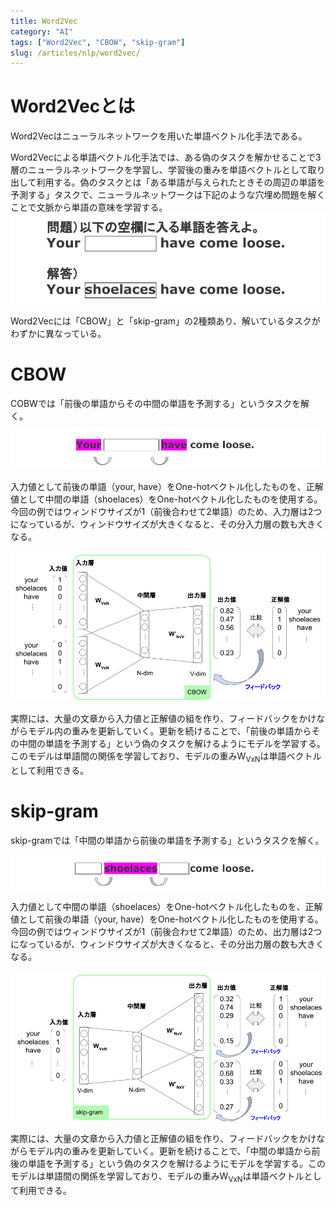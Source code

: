 ```yaml
---
title: Word2Vec
category: "AI"
tags: ["Word2Vec", "CBOW", "skip-gram"]
slug: /articles/nlp/word2vec/
---
```



# Word2Vecとは
Word2Vecはニューラルネットワークを用いた単語ベクトル化手法である。

Word2Vecによる単語ベクトル化手法では、ある偽のタスクを解かせることで3層のニューラルネットワークを学習し、学習後の重みを単語ベクトルとして取り出して利用する。偽のタスクとは「ある単語が与えられたときその周辺の単語を予測する」タスクで、ニューラルネットワークは下記のような穴埋め問題を解くことで文脈から単語の意味を学習する。
![Word2Vecの偽のタスク](./word2vec.png)

Word2Vecには「CBOW」と「skip-gram」の2種類あり、解いているタスクがわずかに異なっている。

# CBOW
COBWでは「前後の単語からその中間の単語を予測する」というタスクを解く。

![Word2Vec-CBOW](./word2vec-cbow-1.png)

入力値として前後の単語（your, have）をOne-hotベクトル化したものを、正解値として中間の単語（shoelaces）をOne-hotベクトル化したものを使用する。今回の例ではウィンドウサイズが1（前後合わせて2単語）のため、入力層は2つになっているが、ウィンドウサイズが大きくなると、その分入力層の数も大きくなる。

![Word2Vec-CBOW](./word2vec-cbow-2.png)

実際には、大量の文章から入力値と正解値の組を作り、フィードバックをかけながらモデル内の重みを更新していく。更新を続けることで、「前後の単語からその中間の単語を予測する」という偽のタスクを解けるようにモデルを学習する。このモデルは単語間の関係を学習しており、モデルの重みW<sub>VxN</sub>は単語ベクトルとして利用できる。

# skip-gram
skip-gramでは「中間の単語から前後の単語を予測する」というタスクを解く。

![Word2Vec-skip-gram](./word2vec-sg-1.png)

入力値として中間の単語（shoelaces）をOne-hotベクトル化したものを、正解値として前後の単語（your, have）をOne-hotベクトル化したものを使用する。今回の例ではウィンドウサイズが1（前後合わせて2単語）のため、出力層は2つになっているが、ウィンドウサイズが大きくなると、その分出力層の数も大きくなる。

![Word2Vec-skip-gram](./word2vec-sg-2.png)

実際には、大量の文章から入力値と正解値の組を作り、フィードバックをかけながらモデル内の重みを更新していく。更新を続けることで、「中間の単語から前後の単語を予測する」という偽のタスクを解けるようにモデルを学習する。このモデルは単語間の関係を学習しており、モデルの重みW<sub>VxN</sub>は単語ベクトルとして利用できる。